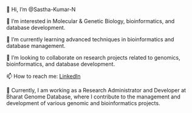 👋 Hi, I’m @Sastha-Kumar-N

👀 I’m interested in Molecular & Genetic Biology, bioinformatics, and database development.

🌱 I’m currently learning advanced techniques in bioinformatics and database management.

💞️ I’m looking to collaborate on research projects related to genomics, bioinformatics, and database development.

📫 How to reach me: [LinkedIn](https://www.linkedin.com/in/sasthakumar-n-8a2260194/)

💼 Currently, I am working as a Research Administrator and Developer at Bharat Genome Database, where I contribute to the management and development of various genomic and bioinformatics projects.
